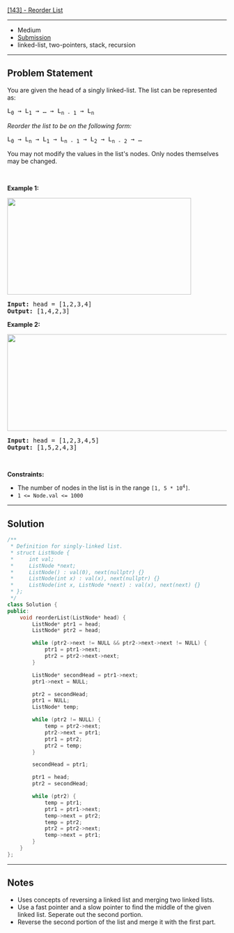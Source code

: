 [[143] - Reorder List](https://leetcode.com/problems/reorder-list)

---

- Medium
- [Submission](https://leetcode.com/problems/reorder-list/submissions/977701579/)
- linked-list, two-pointers, stack, recursion

---

## Problem Statement

<p>You are given the head of a singly linked-list. The list can be represented as:</p>

<pre>
L<sub>0</sub> &rarr; L<sub>1</sub> &rarr; &hellip; &rarr; L<sub>n - 1</sub> &rarr; L<sub>n</sub>
</pre>

<p><em>Reorder the list to be on the following form:</em></p>

<pre>
L<sub>0</sub> &rarr; L<sub>n</sub> &rarr; L<sub>1</sub> &rarr; L<sub>n - 1</sub> &rarr; L<sub>2</sub> &rarr; L<sub>n - 2</sub> &rarr; &hellip;
</pre>

<p>You may not modify the values in the list&#39;s nodes. Only nodes themselves may be changed.</p>

<p>&nbsp;</p>
<p><strong class="example">Example 1:</strong></p>
<img alt="" src="https://assets.leetcode.com/uploads/2021/03/04/reorder1linked-list.jpg" style="width: 422px; height: 222px;" />
<pre>
<strong>Input:</strong> head = [1,2,3,4]
<strong>Output:</strong> [1,4,2,3]
</pre>

<p><strong class="example">Example 2:</strong></p>
<img alt="" src="https://assets.leetcode.com/uploads/2021/03/09/reorder2-linked-list.jpg" style="width: 542px; height: 222px;" />
<pre>
<strong>Input:</strong> head = [1,2,3,4,5]
<strong>Output:</strong> [1,5,2,4,3]
</pre>

<p>&nbsp;</p>
<p><strong>Constraints:</strong></p>

<ul>
	<li>The number of nodes in the list is in the range <code>[1, 5 * 10<sup>4</sup>]</code>.</li>
	<li><code>1 &lt;= Node.val &lt;= 1000</code></li>
</ul>


---

## Solution

```cpp
/**
 * Definition for singly-linked list.
 * struct ListNode {
 *     int val;
 *     ListNode *next;
 *     ListNode() : val(0), next(nullptr) {}
 *     ListNode(int x) : val(x), next(nullptr) {}
 *     ListNode(int x, ListNode *next) : val(x), next(next) {}
 * };
 */
class Solution {
public:
    void reorderList(ListNode* head) {
        ListNode* ptr1 = head;
        ListNode* ptr2 = head;

        while (ptr2->next != NULL && ptr2->next->next != NULL) {
            ptr1 = ptr1->next;
            ptr2 = ptr2->next->next;
        }

        ListNode* secondHead = ptr1->next;
        ptr1->next = NULL;

        ptr2 = secondHead;
        ptr1 = NULL;
        ListNode* temp;

        while (ptr2 != NULL) {
            temp = ptr2->next;
            ptr2->next = ptr1;
            ptr1 = ptr2;
            ptr2 = temp;
        }

        secondHead = ptr1;

        ptr1 = head;
        ptr2 = secondHead;

        while (ptr2) {
            temp = ptr1;
            ptr1 = ptr1->next;
            temp->next = ptr2;
            temp = ptr2;
            ptr2 = ptr2->next;
            temp->next = ptr1;
        }
    }
};
```

---

## Notes

- Uses concepts of reversing a linked list and merging two linked lists.
- Use a fast pointer and a slow pointer to find the middle of the given linked list. Seperate out the second portion.
- Reverse the second portion of the list and merge it with the first part.
